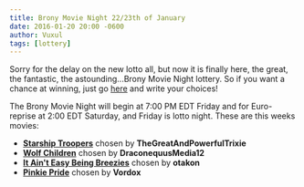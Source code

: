 ```yaml
---
title: Brony Movie Night 22/23th of January
date: 2016-01-20 20:00 -0600
author: Vuxul
tags: [lottery]
---
```


Sorry for the delay on the new lotto all, but now it is finally here, the great, the fantastic, the astounding...Brony Movie Night lottery.
So if you want a chance at winning, just go [here][lotto] and write your choices!

The Brony Movie Night will begin at 7:00 PM EDT Friday and for Euro-reprise at 2:00 EDT Saturday, and Friday is lotto night.
These are this weeks movies:

 - **[Starship Troopers][m1]** chosen by **TheGreatAndPowerfulTrixie**
 - **[Wolf Children][m2]** chosen by **DraconequusMedia12**
 - **[It Ain't Easy Being Breezies][p1]** chosen by **otakon**
 - **[Pinkie Pride][p2]** chosen by **Vordox**

[m1]: http://www.imdb.com/title/tt0120201/
[m2]: http://www.imdb.com/title/tt2140203/
[p1]: http://mlp.wikia.com/wiki/It_Ain't_Easy_Being_Breezies
[p2]: http://mlp.wikia.com/wiki/Pinkie_Pride
[lotto]: https://bronystate.typeform.com/to/DAeYsj
